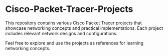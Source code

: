 # Cisco-Packet-Tracer-Projects
This repository contains various Cisco Packet Tracer projects that showcase networking concepts and practical implementations. Each project includes relevant network designs and configurations.

Feel free to explore and use the projects as references for learning networking concepts.
